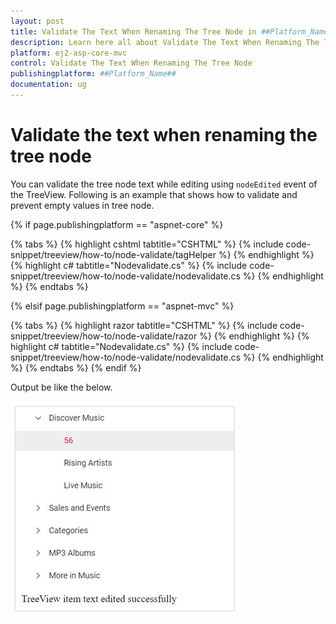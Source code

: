 ```yaml
---
layout: post
title: Validate The Text When Renaming The Tree Node in ##Platform_Name## Treeview Component
description: Learn here all about Validate The Text When Renaming The Tree Node in Syncfusion ##Platform_Name## Treeview component of syncfusion and more.
platform: ej2-asp-core-mvc
control: Validate The Text When Renaming The Tree Node
publishingplatform: ##Platform_Name##
documentation: ug
---
```


# Validate the text when renaming the tree node

You can validate the tree node text while editing using `nodeEdited` event of the TreeView. Following is an example that shows how to validate and prevent empty values in tree node.

{% if page.publishingplatform == "aspnet-core" %}

{% tabs %}
{% highlight cshtml tabtitle="CSHTML" %}
{% include code-snippet/treeview/how-to/node-validate/tagHelper %}
{% endhighlight %}
{% highlight c# tabtitle="Nodevalidate.cs" %}
{% include code-snippet/treeview/how-to/node-validate/nodevalidate.cs %}
{% endhighlight %}
{% endtabs %}

{% elsif page.publishingplatform == "aspnet-mvc" %}

{% tabs %}
{% highlight razor tabtitle="CSHTML" %}
{% include code-snippet/treeview/how-to/node-validate/razor %}
{% endhighlight %}
{% highlight c# tabtitle="Nodevalidate.cs" %}
{% include code-snippet/treeview/how-to/node-validate/nodevalidate.cs %}
{% endhighlight %}
{% endtabs %}
{% endif %}



Output be like the below.

![TreeView Sample](../images/renaming-tree.PNG)
